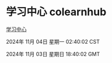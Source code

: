 # 学习中心 colearnhub
[学习中心](http://219.139.197.74:56308/colearnhub/)

2024年 11月 04日 星期一 02:40:02 CST

2024年 11月 03日 星期日 18:40:02 GMT
